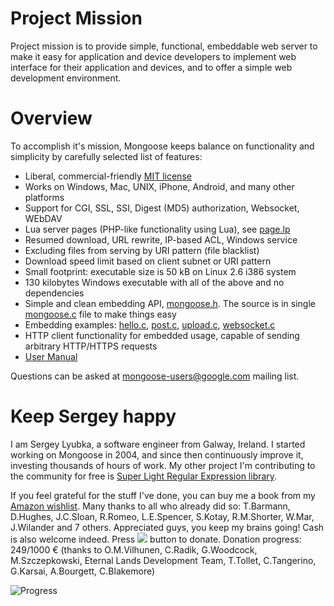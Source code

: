 # Project Mission

Project mission is to provide simple, functional, embeddable web server to
make it easy for application and device developers to implement web interface
for their application and devices, and to offer a simple web development
environment.

# Overview

To accomplish it's mission, Mongoose keeps balance on functionality and
simplicity by carefully selected list of features:

- Liberal, commercial-friendly
  [MIT license](http://en.wikipedia.org/wiki/MIT_License)
- Works on Windows, Mac, UNIX, iPhone, Android, and many other platforms
- Support for CGI, SSL, SSI, Digest (MD5) authorization, Websocket, WEbDAV
- Lua server pages (PHP-like functionality using Lua), see
  [page.lp](https://github.com/valenok/mongoose/blob/master/test/page.lp)
- Resumed download, URL rewrite, IP-based ACL, Windows service
- Excluding files from serving by URI pattern (file blacklist)
- Download speed limit based on client subnet or URI pattern
- Small footprint: executable size is 50 kB on Linux 2.6 i386 system
- 130 kilobytes Windows executable with all of the above and no dependencies
- Simple and clean embedding API,
  [mongoose.h](https://github.com/valenok/mongoose/blob/master/mongoose.h).
  The source is in single
  [mongoose.c](https://github.com/valenok/mongoose/blob/master/mongoose.c) file
  to make things easy
- Embedding examples:
  [hello.c](https://github.com/valenok/mongoose/blob/master/examples/hello.c),
  [post.c](https://github.com/valenok/mongoose/blob/master/examples/post.c),
  [upload.c](https://github.com/valenok/mongoose/blob/master/examples/upload.c),
  [websocket.c](https://github.com/valenok/mongoose/blob/master/examples/websocket.c)
- HTTP client functionality for embedded usage, capable of
  sending arbitrary HTTP/HTTPS requests
- [User Manual](https://github.com/valenok/mongoose/blob/master/UserManual.md)

Questions can be asked at
[mongoose-users@google.com](http://groups.google.com/group/mongoose-users)
mailing list.


# Keep Sergey happy

I am Sergey Lyubka, a software engineer from Galway, Ireland. I started
working on Mongoose in 2004, and since then continuously improve it,
investing thousands of hours of work. My other project I'm contributing to the
community for free is
[Super Light Regular Expression library](http://code.google.com/p/slre).

If you feel grateful for the stuff I've done, you can buy me a book from my
[Amazon wishlist](http://amzn.com/w/1OC2ZCPTQYIEP?sort=priority). Many thanks
to all who already did so: T.Barmann, D.Hughes, J.C.Sloan, R.Romeo,
L.E.Spencer, S.Kotay, R.M.Shorter, W.Mar, J.Wilander and 7 others.
Appreciated guys, you keep my brains going! Cash is also welcome indeed.
Press [<img src="http://www.paypalobjects.com/en_US/i/btn/btn_donate_SM.gif">](https://www.paypal.com/cgi-bin/webscr?cmd=_s-xclick&hosted_button_id=DGZ2FMP95TAL6)
button to donate. Donation progress: 249/1000 &euro;
(thanks to O.M.Vilhunen, C.Radik, G.Woodcock, M.Szczepkowski,
Eternal Lands Development Team, T.Tollet, C.Tangerino, G.Karsai, A.Bourgett,
C.Blakemore)

![Progress](http://chart.googleapis.com/chart?chxr=0,0,1000&chxt=x&chbh=30,0,0&chs=300x35&cht=bhs&chco=90c0f0&chd=t:24.9)
